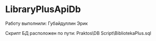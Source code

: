 # LibraryPlusApiDb

Работу выполнили: Губайдуллин Эрик

Скрипт БД расположен по пути: Praktos\DB Script\BibliotekaPlus.sql
